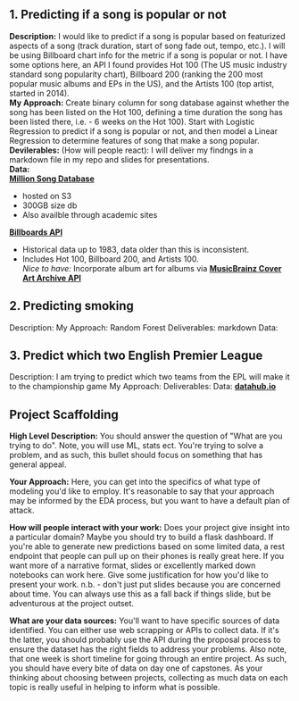 ## 1. Predicting if a song is popular or not
**Description:** I would like to predict if a song is popular based on featurized aspects of a song (track duration, start of song fade out, tempo, etc.). I will be using Billboard chart info for the metric if a song is popular or not. I have some options here, an API I found provides Hot 100 (The US music industry standard song popularity chart), Billboard 200 (ranking the 200 most popular music albums and EPs in the US), and the Artists 100 (top artist, started in 2014).<br>
**My Approach:** Create binary column for song database against whether the song has been listed on the Hot 100, defining a time duration the song has been listed there, i.e. - 6 weeks on the Hot 100). Start with Logistic Regression to predict if a song is popular or not, and then model a Linear Regression to determine features of song that make a song popular.<br>
**Devilerables:** (How will people react): I will deliver my findngs in a markdown file in my repo and slides for presentations.<br>
**Data:**<br>
 [__Million Song Database__](http://millionsongdataset.com/)
- hosted on S3
- 300GB size db
- Also availble through academic sites

[__Billboards API__](https://rapidapi.com/LDVIN/api/billboard-api/endpoints)
- Historical data up to 1983, data older than this is inconsistent.
- Includes Hot 100, Billboard 200, and Artists 100.<br>
*Nice to have:* Incorporate album art for albums via [__MusicBrainz Cover Art Archive API__](https://musicbrainz.org/doc/Cover_Art_Archive/API)

## 2. Predicting smoking
Description:
My Approach: Random Forest
Deliverables: markdown
Data:

## 3. Predict which two English Premier League
Description: I am trying to predict which two teams from the EPL will make it to the championship game
My Approach:
Deliverables: 
Data: [__datahub.io__](https://datahub.io/sports-data/english-premier-league#data)




## Project Scaffolding 

**High Level Description:** You should answer the question of "What are you trying to do". Note, you will use ML, stats ect. You're trying to solve a problem, and as such, this bullet should focus on something that has general appeal.

**Your Approach:** Here, you can get into the specifics of what type of modeling you'd like to employ. It's reasonable to say that your approach may be informed by the EDA process, but you want to have a default plan of attack.

**How will people interact with your work:** Does your project give insight into a particular domain? Maybe you should try to build a flask dashboard. If you're able to generate new predictions based on some limited data, a rest endpoint that people can pull up on their phones is really great here. If you want more of a narrative format, slides or excellently marked down notebooks can work here. Give some justification for how you'd like to present your work. n.b. - don't just put slides because you are concerned about time. You can always use this as a fall back if things slide, but be adventurous at the project outset.

**What are your data sources:** You'll want to have specific sources of data identified. You can either use web scrapping or APIs to collect data. If it's the latter, you should probably use the API during the proposal process to ensure the dataset has the right fields to address your problems. Also note, that one week is short timeline for going through an entire project. As such, you should have every bite of data on day one of capstones. As your thinking about choosing between projects, collecting as much data on each topic is really useful in helping to inform what is possible.
